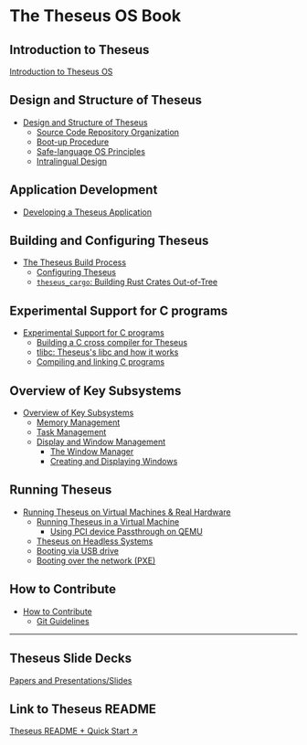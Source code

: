 # The Theseus OS Book

## Introduction to Theseus
[Introduction to Theseus OS](index.md)


## Design and Structure of Theseus 
- [Design and Structure of Theseus](design/design.md)
    - [Source Code Repository Organization](design/source_code_organization.md)
    - [Boot-up Procedure](design/booting.md)
    - [Safe-language OS Principles](design/idea.md)
    - [Intralingual Design]() <!-- TODO: intralingual.md -->


## Application Development
- [Developing a Theseus Application](app/app.md)


## Building and Configuring Theseus
- [The Theseus Build Process](building/building.md)
    - [Configuring Theseus](building/configuration.md)
    - [`theseus_cargo`: Building Rust Crates Out-of-Tree](building/rust_builds_out_of_tree.md)


## Experimental Support for C programs
- [Experimental Support for C programs](c/programs.md)
    - [Building a C cross compiler for Theseus](c/cross_compiler.md)
    - [tlibc: Theseus's libc and how it works](c/tlibc.md)
    - [Compiling and linking C programs](c/compiler_linker.md)


## Overview of Key Subsystems 
- [Overview of Key Subsystems](subsystems/subsystems.md)
    - [Memory Management]() <!-- TODO: memory.md -->
    - [Task Management]() <!-- TODO: task.md -->
    - [Display and Window Management](subsystems/display/display.md)
        - [The Window Manager](subsystems/display/window_manager.md)
        - [Creating and Displaying Windows](subsystems/display/window_tutorial.md)


## Running Theseus
- [Running Theseus on Virtual Machines & Real Hardware](running/running.md)
    - [Running Theseus in a Virtual Machine](running/virtual_machine/virtual_machine.md)
        - [Using PCI device Passthrough on QEMU](running/virtual_machine/pci_passthrough.md)
    - [Theseus on Headless Systems](running/headless.md)
    - [Booting via USB drive](running/usb.md)
    - [Booting over the network (PXE)](running/pxe.md)


## How to Contribute
- [How to Contribute](contribute/contribute.md)
    - [Git Guidelines](contribute/git.md)


-------------------

## Theseus Slide Decks
[Papers and Presentations/Slides](misc/papers_presentations.md)

## Link to Theseus README
[Theseus README + Quick Start ↗️](misc/quick_start.md)
